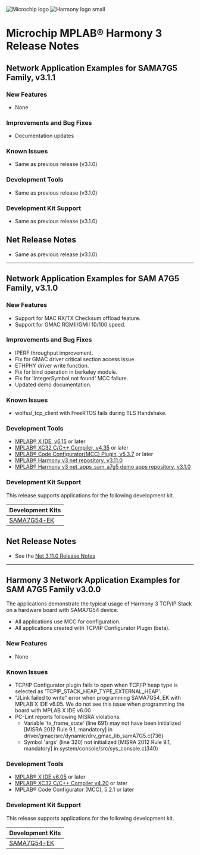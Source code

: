 ﻿![Microchip logo](https://raw.githubusercontent.com/wiki/Microchip-MPLAB-Harmony/Microchip-MPLAB-Harmony.github.io/images/microchip_logo.png)
![Harmony logo small](https://raw.githubusercontent.com/wiki/Microchip-MPLAB-Harmony/Microchip-MPLAB-Harmony.github.io/images/microchip_mplab_harmony_logo_small.png)

# Microchip MPLAB® Harmony 3 Release Notes

## Network Application Examples for SAMA7G5 Family, v3.1.1

### New Features
- None

### Improvements and Bug Fixes
- Documentation updates

### Known Issues
- Same as previous release (v3.1.0)

### Development Tools
- Same as previous release (v3.1.0)

### Development Kit Support
- Same as previous release (v3.1.0)

## Net Release Notes
- Same as previous release (v3.1.0)

---

## Network Application Examples for SAM A7G5 Family, v3.1.0

### New Features
- Support for MAC RX/TX Checksum offload feature.
- Support for GMAC RGMII/GMII 10/100 speed.


### Improvements and Bug Fixes
- IPERF throughput improvement.
- Fix for GMAC driver critical section access issue.
- ETHPHY driver write function.
- Fix for bind operation in berkeley module.
- Fix for 'IntegerSymbol not found' MCC failure.
- Updated demo documentation.

### Known Issues
- wolfssl_tcp_client with FreeRTOS fails during TLS Handshake.


### Development Tools

- [MPLAB® X IDE, v6.15](https://www.microchip.com/mplab/mplab-x-ide) or later
- [MPLAB® XC32 C/C++ Compiler, v4.35](https://www.microchip.com/mplab/compilers) or later
- [MPLAB® Code Configurator(MCC) Plugin, v5.3.7](https://www.microchip.com/en-us/tools-resources/configure/mplab-code-configurator) or later
- [MPLAB® Harmony v3 net repository, v3.11.0](https://github.com/Microchip-MPLAB-Harmony/net/tree/v3.11.0)
- [MPLAB® Harmony v3 net\_apps\_sam\_a7g5 demo apps repository, v3.1.0](https://github.com/Microchip-MPLAB-Harmony/net_apps_sam_a7g5/tree/v3.1.0)

### Development Kit Support

This release supports applications for the following development kit.

| Development Kits |
| --- |
| [SAMA7G54-EK](https://www.microchip.com/en-us/development-tool/EV21H18A) |


## Net Release Notes

- See the [Net 3.11.0 Release Notes](https://github.com/Microchip-MPLAB-Harmony/net/tree/v3.11.0)

---

## Harmony 3 Network Application Examples for SAM A7G5 Family v3.0.0
The applications demonstrate the typical usage of Harmony 3 TCP/IP Stack on a hardware board with SAMA7G54 device.
- All applications use MCC for configuration.
- All applications created with TCP/IP Configurator Plugin (beta).

### New Features
- None

### Known Issues
- TCP/IP Configurator plugin fails to open when TCP/IP heap type is selected as 'TCPIP_STACK_HEAP_TYPE_EXTERNAL_HEAP'.
- "JLink failed to write" error when programming SAMA7G54_EK with MPLAB X IDE v6.05. We do not see this issue when programming the board with MPLAB X IDE v6.00
- PC-Lint reports following MISRA violations:
    - Variable 'tx_frame_state' (line 691) may not have been initialized [MISRA 2012 Rule 9.1, mandatory] in driver/gmac/src/dynamic/drv_gmac_lib_samA7G5.c(736)
    - Symbol 'args' (line 320) not initialized [MISRA 2012 Rule 9.1, mandatory] in system/console/src/sys_console.c(340)

### Development Tools

- [MPLAB® X IDE v6.05](https://www.microchip.com/mplab/mplab-x-ide) or later
- [MPLAB® XC32 C/C++ Compiler v4.20](https://www.microchip.com/mplab/compilers) or later
- MPLAB® Code Configurator (MCC), 5.2.1 or later


### Development Kit Support

This release supports applications for the following development kit.

| Development Kits |
| --- |
| [SAMA7G54-EK](https://www.microchip.com/en-us/development-tool/EV21H18A) |


